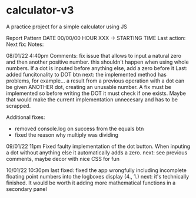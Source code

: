 # calculator-v3
A practice project for a simple calculator using JS 

Report Pattern
DATE 00/00/00 HOUR XXX -> STARTING TIME
Last action:
Next fix:
Notes:


08/01/22 4:40pm
Comments: fix issue that allows to input a natural zero and then another positive number. this shouldn't happen when using whole numbers.
If a dot is inputed before anything else, add a zero before it
Last: added funcitonality to DOT btn
next: the implemented method has problems, for example... a result from a previous operation with a dot can be given ANOTHER dot, creating an unusable number. A fix must be implemented so before writing the DOT it must check if one exists.
Maybe that would make the current implementation unnecesary and has to be scrapped.

Additional fixes:
- removed console.log on success from the equals btn
- fixed the reason why multiply was dividing 

09/01/22 11pm
Fixed faulty implementation of the dot button. 
When inputing a dot without anything else it automatically adds a zero.
next: see previous comments, maybe decor with nice CSS for fun 

10/01/22 10:30pm
last fixed: fixed the app wrongfully including incomplete floating point numbers into the logboxes display (4., 1.)
next: it's technically finished. It would be worth it adding more mathematical functions in a secondary panel